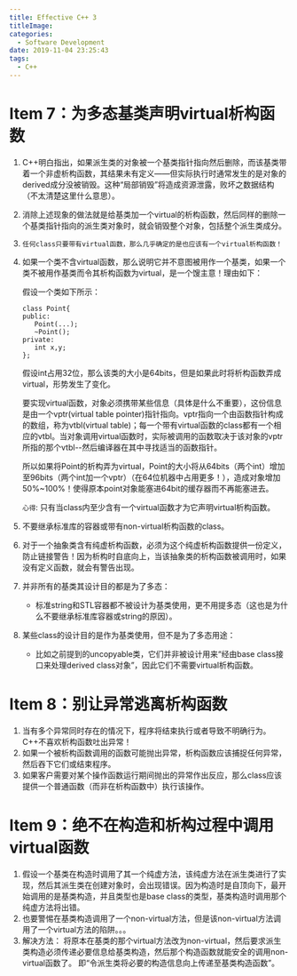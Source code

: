 ```yaml
---
title: Effective C++ 3
titleImage:
categories:
  - Software Development
date: 2019-11-04 23:25:43
tags:
  - C++
---
```

# Item 7：为多态基类声明virtual析构函数
1. C++明白指出，如果派生类的对象被一个基类指针指向然后删除，而该基类带着一个非虚析构函数，其结果未有定义——但实际执行时通常发生的是对象的derived成分没被销毁。这种“局部销毁”将造成资源泄露，败坏之数据结构（不太清楚这里什么意思）。
2. 消除上述现象的做法就是给基类加一个virtual的析构函数，然后同样的删除一个基类指针指向的派生类对象时，就会销毁整个对象，包括整个派生类成分。
3. `任何class只要带有virtual函数，那么几乎确定的是也应该有一个virtual析构函数！`
4. 如果一个类不含virtual函数，那么说明它并不意图被用作一个基类，如果一个类不被用作基类而令其析构函数为virtual，是一个馊主意！理由如下：
   
   假设一个类如下所示：
   ```
   class Point{
   public:
      Point(...);
      ~Point();
   private:
      int x,y;
   };
   ```
   假设int占用32位，那么该类的大小是64bits，但是如果此时将析构函数弄成virtual，形势发生了变化。

   要实现virtual函数，对象必须携带某些信息（具体是什么不重要），这份信息是由一个vptr(virtual table pointer)指针指向。vptr指向一个由函数指针构成的数组，称为vtbl(virtual table)；每一个带有virtual函数的class都有一个相应的vtbl。当对象调用virtual函数时，实际被调用的函数取决于该对象的vptr所指的那个vtbl--然后编译器在其中寻找适当的函数指针。

   所以如果将Point的析构弄为virtual，Point的大小将从64bits（两个int）增加至96bits（两个int加一个vptr）（在64位机器中占用更多！），造成对象增加50%~100%！使得原本point对象能塞进64bit的缓存器而不再能塞进去。

   `心得`: 只有当class内至少含有一个virtual函数才为它声明virtual析构函数。
5. 不要继承标准库的容器或带有non-virtual析构函数的class。
6. 对于一个抽象类含有纯虚析构函数，必须为这个纯虚析构函数提供一份定义，防止链接警告！因为析构时自底向上，当该抽象类的析构函数被调用时，如果没有定义函数，就会有警告出现。
7. 并非所有的基类其设计目的都是为了多态：
   - 标准string和STL容器都不被设计为基类使用，更不用提多态（这也是为什么不要继承标准库容器或string的原因）。
8. 某些class的设计目的是作为基类使用，但不是为了多态用途：
   - 比如之前提到的uncopyable类，它们并非被设计用来“经由base class接口来处理derived class对象”，因此它们不需要virtual析构函数。

# Item 8：别让异常逃离析构函数
1. 当有多个异常同时存在的情况下，程序将结束执行或者导致不明确行为。C++不喜欢析构函数吐出异常！
2. 如果一个被析构函数调用的函数可能抛出异常，析构函数应该捕捉任何异常，然后吞下它们或结束程序。
3. 如果客户需要对某个操作函数运行期间抛出的异常作出反应，那么class应该提供一个普通函数（而非在析构函数中）执行该操作。

# Item 9：绝不在构造和析构过程中调用virtual函数
1. 假设一个基类在构造时调用了其一个纯虚方法，该纯虚方法在派生类进行了实现，然后其派生类在创建对象时，会出现错误。因为构造时是自顶向下，最开始调用的是基类构造，并且类型也是base class的类型，基类构造时调用那个纯虚方法将出错。
2. 也要警惕在基类构造调用了一个non-virtual方法，但是该non-virtual方法调用了一个virtual方法的陷阱。。。
3. 解决方法：
   将原本在基类的那个virtual方法改为non-virtual，然后要求派生类构造必须传递必要信息给基类构造，然后那个构造函数就能安全的调用non-virtual函数了。
   即“令派生类将必要的构造信息向上传递至基类构造函数”。
